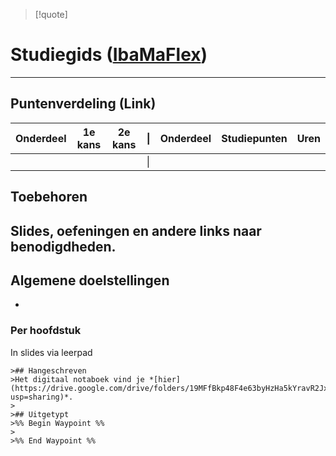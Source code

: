 >[!quote]

# Studiegids ([IbaMaFlex]())
--- 
## Puntenverdeling (Link)

| Onderdeel | 1e kans | 2e kans | \|  | Onderdeel | Studiepunten | Uren |
| --------- | ------- | ------- | --- | --------- | ------------ | ---- |
|           |         |         | \|  |           |              |      |


## Toebehoren
Slides, oefeningen en andere links naar benodigdheden.
- 

## Algemene doelstellingen
- 

### Per hoofdstuk
In slides via leerpad 

```
>## Hangeschreven
>Het digitaal notaboek vind je *[hier](https://drive.google.com/drive/folders/19MFfBkp48F4e63byHzHa5kYravR2JxWS?usp=sharing)*. 
>
>## Uitgetypt
>%% Begin Waypoint %%
>
>%% End Waypoint %%
```